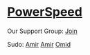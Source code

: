 # [PowerSpeed](https://telegram.me/powerspeed_ch)

Our Support Group: [Join](https://telegram.me/joinchat/DRd6IT4K-uTcPsVGWJD07Q)

Sudo:
[Amir](https://telegram.me/amir_anonymous)
[Amir](https://telegram.me/crazy_sudo)
[Omid](mromidbalooch)
